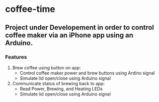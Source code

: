 # coffee-time
## Project under Developement in order to control coffee maker via an iPhone app using an Arduino.
### Features

1. Brew coffee using button on app:
    - Control coffee maker power and brew buttons using Ardino signal
    - Simulate lid open/close using Arduino signal
2. Communicate status of brewing back to app:
    - Read Power, Brewing, and Heating LEDs
    - Simulate lid open/close using Arduino signal

